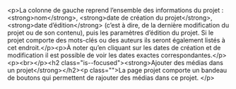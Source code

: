 &lt;p&gt;La colonne de gauche reprend l’ensemble des informations du projet : &lt;strong&gt;nom&lt;&#x2F;strong&gt;, &lt;strong&gt;date de création du projet&lt;&#x2F;strong&gt;, &lt;strong&gt;date d’édition&lt;&#x2F;strong&gt; (c’est à dire, de la dernière modification du projet ou de son contenu), puis les paramètres d’édition du projet. Si le projet comporte des mots-clés ou des auteurs ils seront également listés à cet endroit.&lt;&#x2F;p&gt;&lt;p&gt;À noter qu’en cliquant sur les dates de création et de modification il est possible de voir les dates exactes correspondantes.&lt;&#x2F;p&gt;&lt;p&gt;&lt;br&gt;&lt;&#x2F;p&gt;&lt;h2 class=&quot;is--focused&quot;&gt;&lt;strong&gt;Ajouter des médias dans un projet&lt;&#x2F;strong&gt;&lt;&#x2F;h2&gt;&lt;p class=&quot;&quot;&gt;La page projet comporte un bandeau de boutons qui permettent de rajouter des médias dans ce projet. &lt;&#x2F;p&gt;